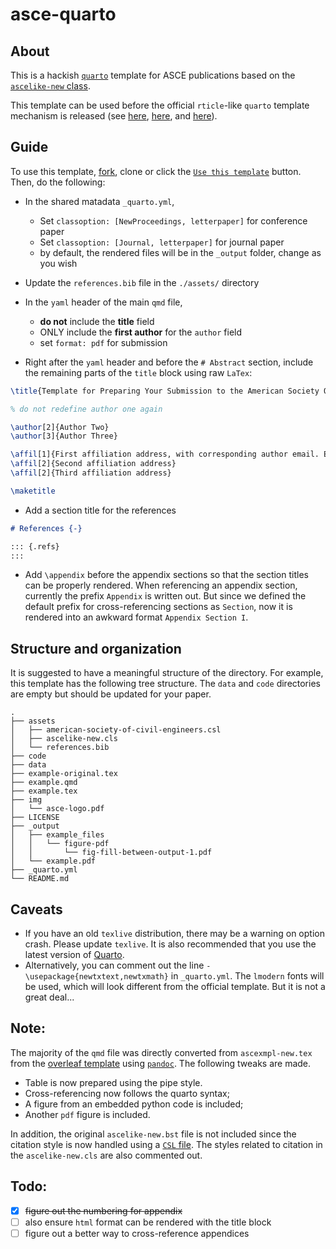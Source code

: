 # asce-quarto

## About

This is a hackish [`quarto`](https://quarto.org/) template for ASCE publications based on the [`ascelike-new` class](https://www.overleaf.com/latex/templates/template-for-preparing-your-submission-to-the-american-society-of-civil-engineers-asce/pbwcqsvndpty).

This template can be used before the official `rticle`-like `quarto` template mechanism is released (see [here](https://quarto.org/docs/faq/rmarkdown.html#i-use-x-bookdown-blogdown-etc..-what-is-the-quarto-equivalent), [here](https://github.com/quarto-dev/quarto-cli/issues/170), and [here](https://github.com/quarto-dev/quarto-cli/discussions/983#discussioncomment-2823436)).

## Guide

To use this template, [fork](https://github.com/juliantao/asce-quarto/fork), clone or click the [`Use this template`](https://github.com/juliantao/asce-quarto/generate) button. Then, do the following:

* In the shared matadata `_quarto.yml`,
  * Set `classoption: [NewProceedings, letterpaper]` for conference paper
  * Set `classoption: [Journal, letterpaper]` for journal paper
  * by default, the rendered files will be in the `_output` folder, change as you wish

* Update the `references.bib` file in the `./assets/` directory

* In the `yaml` header of the main `qmd` file, 
  * **do not** include the **title** field
  * ONLY include the **first author** for the `author` field
  * set `format: pdf` for submission

* Right after the `yaml` header and before the `# Abstract` section, include the remaining parts of the `title` block using raw `LaTex`:

```latex
\title{Template for Preparing Your Submission to the American Society Of Civil Engineers (ASCE)}

% do not redefine author one again

\author[2]{Author Two}
\author[3]{Author Three}

\affil[1]{First affiliation address, with corresponding author email. Email: author.one@email.com}
\affil[2]{Second affiliation address}
\affil[2]{Third affiliation address}

\maketitle
```

* Add a section title for the references

```markdown
# References {-}

::: {.refs}
:::
```

* Add `\appendix` before the appendix sections so that the section titles can be properly rendered. 
  When referencing an appendix section, currently the prefix `Appendix` is written out.
  But since we defined the default prefix for cross-referencing sections as `Section`, 
  now it is rendered into an awkward format `Appendix Section I`. 

## Structure and organization

It is suggested to have a meaningful structure of the directory. 
For example, this template has the following tree structure.
The `data` and `code` directories are empty but should be updated for your paper.

```
.
├── assets
│   ├── american-society-of-civil-engineers.csl
│   ├── ascelike-new.cls
│   └── references.bib
├── code
├── data
├── example-original.tex
├── example.qmd
├── example.tex
├── img
│   └── asce-logo.pdf
├── LICENSE
├── _output
│   ├── example_files
│   │   └── figure-pdf
│   │       └── fig-fill-between-output-1.pdf
│   └── example.pdf
├── _quarto.yml
└── README.md
```

## Caveats

* If you have an old `texlive` distribution, there may be a warning on option crash. Please update `texlive`. It is also recommended that you use the latest version of [Quarto](https://quarto.org/docs/get-started/).
* Alternatively, you can comment out the line `- \usepackage{newtxtext,newtxmath}` in `_quarto.yml`. 
The `lmodern` fonts will be used, which will look different from the official template.
But it is not a great deal...


## Note:

The majority of the `qmd` file was directly converted from `ascexmpl-new.tex` from the [overleaf template](https://www.overleaf.com/latex/templates/template-for-preparing-your-submission-to-the-american-society-of-civil-engineers-asce/pbwcqsvndpty) using [`pandoc`](https://pandoc.org/). 
The following tweaks are made.

* Table is now prepared using the pipe style. 
* Cross-referencing now follows the quarto syntax; 
* A figure from an embedded python code is included;
* Another `pdf` figure is included. 

In addition, the original `ascelike-new.bst` file is not included since the citation style is now handled using a [`CSL` file](https://www.zotero.org/styles/american-society-of-civil-engineers?source=1).
The styles related to citation in the `ascelike-new.cls` are also commented out.

## Todo:

- [x] ~~figure out the numbering for appendix~~
- [ ] also ensure `html` format can be rendered with the title block
- [ ] figure out a better way to cross-reference appendices

